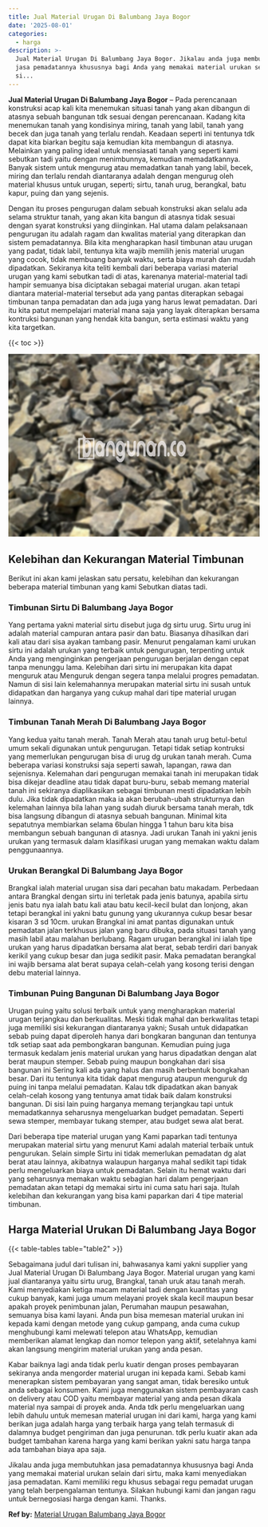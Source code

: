 ```yaml
---
title: Jual Material Urugan Di Balumbang Jaya Bogor
date: '2025-08-01'
categories:
  - harga
description: >-
  Jual Material Urugan Di Balumbang Jaya Bogor. Jikalau anda juga membutuhkan
  jasa pemadatannya khususnya bagi Anda yang memakai material urukan selain dari
  si...
---
```


**Jual Material Urugan Di Balumbang Jaya Bogor** – Pada perencanaan konstruksi acap kali kita menemukan situasi tanah yang akan dibangun di atasnya sebuah bangunan tdk sesuai dengan perencanaan. Kadang kita menemukan tanah yang kondisinya miring, tanah yang labil, tanah yang becek dan juga tanah yang terlalu rendah. Keadaan seperti ini tentunya tdk dapat kita biarkan begitu saja kemudian kita membangun di atasnya. Melainkan yang paling ideal untuk mensiasati tanah yang seperti kami sebutkan tadi yaitu dengan menimbunnya, kemudian memadatkannya. Banyak sistem untuk mengurug atau memadatkan tanah yang labil, becek, miring dan terlalu rendah diantaranya adalah dengan mengurug oleh material khusus untuk urugan, seperti; sirtu, tanah urug, berangkal, batu kapur, puing dan yang sejenis.

Dengan itu proses pengurugan dalam sebuah konstruksi akan selalu ada selama struktur tanah, yang akan kita bangun di atasnya tidak sesuai dengan syarat konstruksi yang diinginkan. Hal utama dalam pelaksanaan pengurugan itu adalah ragam dan kwalitas material yang diterapkan dan sistem pemadatannya. Bila kita mengharapkan hasil timbunan atau urugan yang padat, tidak labil, tentunya kita wajib memilih jenis material urugan yang cocok, tidak membuang banyak waktu, serta biaya murah dan mudah dipadatkan. Sekiranya kita teliti kembali dari beberapa variasi material urugan yang kami sebutkan tadi di atas, karenanya material-material tadi hampir semuanya bisa diciptakan sebagai material urugan. akan tetapi diantara material-material tersebut ada yang pantas diterapkan sebagai timbunan tanpa pemadatan dan ada juga yang harus lewat pemadatan. Dari itu kita patut mempelajari material mana saja yang layak diterapkan bersama kontruksi bangunan yang hendak kita bangun, serta estimasi waktu yang kita targetkan.

{{< toc >}}

![Jual Material Urugan Di Balumbang Jaya Bogor](/images/jual-urugan-38.png)

## Kelebihan dan Kekurangan Material Timbunan

Berikut ini akan kami jelaskan satu persatu, kelebihan dan kekurangan beberapa material timbunan yang kami Sebutkan diatas tadi.

### Timbunan Sirtu Di Balumbang Jaya Bogor

Yang pertama yakni material sirtu disebut juga dg sirtu urug. Sirtu urug ini adalah material campuran antara pasir dan batu. Biasanya dihasilkan dari kali atau dari sisa ayakan tambang pasir. Menurut pengalaman kami urukan sirtu ini adalah urukan yang terbaik untuk pengurugan, terpenting untuk Anda yang menginginkan pengerjaan pengurugan berjalan dengan cepat tanpa menunggu lama. Kelebihan dari sirtu ini merupakan kita dapat menguruk atau Menguruk dengan segera tanpa melalui progres pemadatan. Namun di sisi lain kelemahannya merupakan material sirtu ini susah untuk didapatkan dan harganya yang cukup mahal dari tipe material urugan lainnya.

### Timbunan Tanah Merah Di Balumbang Jaya Bogor

Yang kedua yaitu tanah merah. Tanah Merah atau tanah urug betul-betul umum sekali digunakan untuk pengurugan. Tetapi tidak setiap kontruksi yang memerlukan pengurugan bisa di urug dg urukan tanah merah. Cuma beberapa variasi konstruksi saja seperti sawah, lapangan, rawa dan sejenisnya. Kelemahan dari pengurugan memakai tanah ini merupakan tidak bisa dikejar deadline atau tidak dapat buru-buru, sebab memang material tanah ini sekiranya diaplikasikan sebagai timbunan mesti dipadatkan lebih dulu. Jika tidak dipadatkan maka ia akan berubah-ubah strukturnya dan kelemahan lainnya bila lahan yang sudah diuruk bersama tanah merah, tdk bisa langsung dibangun di atasnya sebuah bangunan. Minimal kita sepatutnya membiarkan selama 6bulan hingga 1 tahun baru kita bisa membangun sebuah bangunan di atasnya. Jadi urukan Tanah ini yakni jenis urukan yang termasuk dalam klasifikasi urugan yang memakan waktu dalam penggunaannya.

### Urukan Berangkal Di Balumbang Jaya Bogor

Brangkal ialah material urugan sisa dari pecahan batu makadam. Perbedaan antara Brangkal dengan sirtu ini terletak pada jenis batunya, apabila sirtu jenis batu nya ialah batu kali atau batu kecil-kecil bulat dan lonjong, akan tetapi berangkal ini yakni batu gunung yang ukurannya cukup besar besar kisaran 3 sd 10cm. urukan Brangkal ini amat pantas digunakan untuk pemadatan jalan terkhusus jalan yang baru dibuka, pada situasi tanah yang masih labil atau malahan berlubang. Ragam urugan berangkal ini ialah tipe urukan yang harus dipadatkan bersama alat berat, sebab terdiri dari banyak kerikil yang cukup besar dan juga sedikit pasir. Maka pemadatan berangkal ini wajib bersama alat berat supaya celah-celah yang kosong terisi dengan debu material lainnya.

### Timbunan Puing Bangunan Di Balumbang Jaya Bogor

Urugan puing yaitu solusi terbaik untuk yang mengharapkan material urugan terjangkau dan berkualitas. Meski tidak mahal dan berkwalitas tetapi juga memiliki sisi kekurangan diantaranya yakni; Susah untuk didapatkan sebab puing dapat diperoleh hanya dari bongkaran bangunan dan tentunya tdk setiap saat ada pembongkaran bangunan. Kemudian puing juga termasuk kedalam jenis material urukan yang harus dipadatkan dengan alat berat maupun stemper. Sebab puing maupun bongkahan dari sisa bangunan ini Sering kali ada yang halus dan masih berbentuk bongkahan besar. Dari itu tentunya kita tidak dapat mengurug ataupun menguruk dg puing ini tanpa melalui pemadatan. Kalau tdk dipadatkan akan banyak celah-celah kosong yang tentunya amat tidak baik dalam konstruksi bangunan. Di sisi lain puing harganya memang terjangkau tapi untuk memadatkannya seharusnya mengeluarkan budget pemadatan. Seperti sewa stemper, membayar tukang stemper, atau budget sewa alat berat.

Dari beberapa tipe material urugan yang Kami paparkan tadi tentunya merupakan material sirtu yang menurut Kami adalah material terbaik untuk pengurukan. Selain simple Sirtu ini tidak memerlukan pemadatan dg alat berat atau lainnya, akibatnya walaupun harganya mahal sedikit tapi tidak perlu mengeluarkan biaya untuk pemadatan. Selain itu hemat waktu dari yang seharusnya memakan waktu sebagian hari dalam pengerjaan pemadatan akan tetapi dg memakai sirtu ini cuma satu hari saja. Itulah kelebihan dan kekurangan yang bisa kami paparkan dari 4 tipe material timbunan.

## Harga Material Urukan Di Balumbang Jaya Bogor

{{< table-tables table="table2" >}}

Sebagaimana judul dari tulisan ini, bahwasanya kami yakni supplier yang Jual Material Urugan Di Balumbang Jaya Bogor. Material urugan yang kami jual diantaranya yaitu sirtu urug, Brangkal, tanah uruk atau tanah merah. Kami menyediakan ketiga macam material tadi dengan kuantitas yang cukup banyak, kami juga umum melayani proyek skala kecil maupun besar apakah proyek penimbunan jalan, Perumahan maupun pesawahan, semuanya bisa kami layani. Anda pun bisa memesan material urukan ini kepada kami dengan metode yang cukup gampang, anda cuma cukup menghubungi kami melewati telepon atau WhatsApp, kemudian memberikan alamat lengkap dan nomor telepon yang aktif, setelahnya kami akan langsung mengirim material urukan yang anda pesan.

Kabar baiknya lagi anda tidak perlu kuatir dengan proses pembayaran sekiranya anda mengorder material urugan ini kepada kami. Sebab kami menerapkan sistem pembayaran yang sangat aman, tidak beresiko untuk anda sebagai konsumen. Kami juga menggunakan sistem pembayaran cash on delivery atau COD yaitu membayar material yang anda pesan dikala material nya sampai di proyek anda. Anda tdk perlu mengeluarkan uang lebih dahulu untuk memesan material urugan ini dari kami, harga yang kami berikan juga adalah harga yang terbaik harga yang telah termasuk di dalamnya budget pengiriman dan juga penurunan. tdk perlu kuatir akan ada budget tambahan karena harga yang kami berikan yakni satu harga tanpa ada tambahan biaya apa saja.

Jikalau anda juga membutuhkan jasa pemadatannya khususnya bagi Anda yang memakai material urukan selain dari sirtu, maka kami menyediakan jasa pemadatan. Kami memiliki regu khusus sebagai regu pemadat urugan yang telah berpengalaman tentunya. Silakan hubungi kami dan jangan ragu untuk bernegosiasi harga dengan kami. Thanks.

**Ref by:** [Material Urugan Balumbang Jaya Bogor](https://id.wikipedia.org/wiki/Material)
